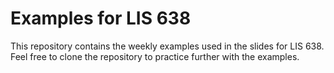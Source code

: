 # Examples for LIS 638

This repository contains the weekly examples used in the slides for LIS 638. Feel free to clone the repository to practice further with the examples. 